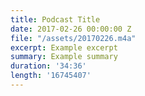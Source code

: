 ```yaml
---
title: Podcast Title
date: 2017-02-26 00:00:00 Z
file: "/assets/20170226.m4a"
excerpt: Example excerpt
summary: Example summary
duration: '34:36'
length: '16745407'
---
```


